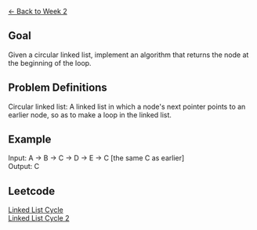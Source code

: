 [<- Back to Week 2](..)

## Goal ##
Given a circular linked list, implement an algorithm that
returns the node at the beginning of the loop.

## Problem Definitions ##
Circular linked list: A linked list in which a node's next
pointer points to an earlier node, so as to make a loop in
the linked list.

## Example ##
Input:    A -> B -> C -> D -> E -> C [the same C as earlier]  
Output:   C

## Leetcode ##
[Linked List Cycle](https://leetcode.com/problems/linked-list-cycle/#/description)  
[Linked List Cycle 2](https://leetcode.com/problems/linked-list-cycle-ii/#/description)
